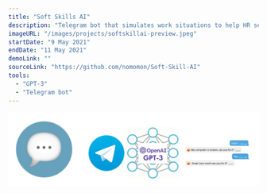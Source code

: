 ```yaml
---
title: "Soft Skills AI"
description: "Telegram bot that simulates work situations to help HR select people for support. It generates text scenarios using GPT-3 from OpenAI."
imageURL: "/images/projects/softskillai-preview.jpeg"
startDate: "9 May 2021"
endDate: "11 May 2021"
demoLink: ""
sourceLink: "https://github.com/nomomon/Soft-Skill-AI"
tools:
  - "GPT-3"
  - "Telegram bot"
---
```


![banner](/images/projects/softskillai-preview.jpeg)
